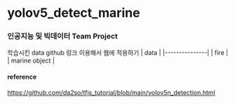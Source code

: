 # yolov5_detect_marine
### 인공지능 및 빅데이터 Team Project
학습시킨 data github 링크 이용해서 웹에 적용하기
|      data     |
|---------------|
|      fire     |
| marine object |



#### reference
https://github.com/da2so/tfjs_tutorial/blob/main/yolov5n_detection.html
